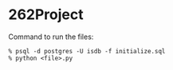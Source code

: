 # 262Project

Command to run the files:
```
% psql -d postgres -U isdb -f initialize.sql
% python <file>.py
```